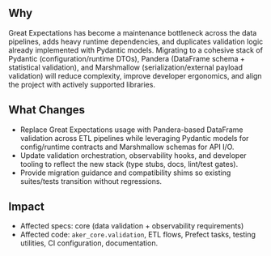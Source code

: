 ## Why
Great Expectations has become a maintenance bottleneck across the data pipelines, adds heavy runtime dependencies, and duplicates validation logic already implemented with Pydantic models. Migrating to a cohesive stack of Pydantic (configuration/runtime DTOs), Pandera (DataFrame schema + statistical validation), and Marshmallow (serialization/external payload validation) will reduce complexity, improve developer ergonomics, and align the project with actively supported libraries.

## What Changes
- Replace Great Expectations usage with Pandera-based DataFrame validation across ETL pipelines while leveraging Pydantic models for config/runtime contracts and Marshmallow schemas for API I/O.
- Update validation orchestration, observability hooks, and developer tooling to reflect the new stack (type stubs, docs, lint/test gates).
- Provide migration guidance and compatibility shims so existing suites/tests transition without regressions.

## Impact
- Affected specs: core (data validation + observability requirements)
- Affected code: `aker_core.validation`, ETL flows, Prefect tasks, testing utilities, CI configuration, documentation.
